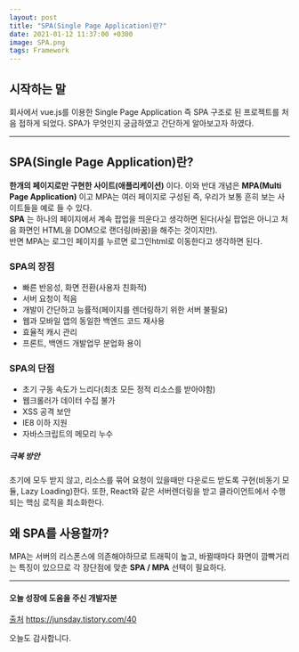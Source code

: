 ```yaml
---
layout: post
title: "SPA(Single Page Application)란?"
date: 2021-01-12 11:37:00 +0300
image: SPA.png
tags: Framework
---
```


## 시작하는 말  

 회사에서 vue.js를 이용한 Single Page Application 즉 SPA 구조로 된 프로젝트를 처음 접하게 되었다. 
 SPA가 무엇인지 궁금하였고 간단하게 알아보고자 하였다.

***
 
## SPA(Single Page Application)란?  

 __한개의 페이지로만 구현한 사이트(애플리케이션)__ 이다. 이와 반대 개념은 __MPA(Multi Page Application)__ 이고 MPA는 여러 페이지로 구성된 즉, 우리가 보통 흔히 보는 사이트들을 예로 들 수 있다.   
 __SPA__ 는 하나의 페이지에서 계속 팝업을 띄운다고 생각하면 된다(사실 팝업은 아니고 처음 화면인 HTML을 DOM으로 랜더링(바꿈)을 해주는 것이지만).  
 반면 MPA는 로그인 페이지를 누르면 로그인html로 이동한다고 생각하면 된다.


### SPA의 장점  

* 빠른 반응성, 화면 전환(사용자 친화적)
* 서버 요청이 적음
* 개발이 간단하고 능률적(페이지를 렌더링하기 위한 서버 불필요)
* 웹과 모바일 앱의 동일한 백엔드 코드 재사용
* 효율적 캐시 관리
* 프론트, 백엔드 개발업무 분업화 용이


### SPA의 단점  

* 초기 구동 속도가 느리다(최초 모든 정적 리소스를 받아야함)
* 웹크롤러가 데이터 수집 불가
* XSS 공격 보안
* IE8 이하 지원
* 자바스크립트의 메모리 누수

##### 극복 방안  

 초기에 모두 받지 않고, 리소스를 묶어 요청이 있을때만 다운로드 받도록 구현(비동기 모듈, Lazy Loading)한다. 또한, React와 같은 서버렌더링을 받고 클라이언트에서 수행되는 핵심 로직을 최소화한다.  


## 왜 SPA를 사용할까?  

 MPA는 서버의 리스폰스에 의존해야하므로 트래픽이 높고, 바뀔때마다 화면이 깜빡거리는 특징이 있으므로 각 장단점에 맞춘 __SPA / MPA__ 선택이 필요하다.

***

#### 오늘 성장에 도움을 주신 개발자분  

[출처](https://junsday.tistory.com/40) https://junsday.tistory.com/40

오늘도 감사합니다.
